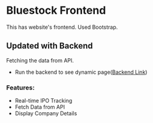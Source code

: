 # Bluestock Frontend

This has website's frontend. Used Bootstrap.

## Updated with Backend

Fetching the data from API.

- Run the backend to see dynamic page([Backend Link](https://github.com/PuttaAnudeep/Bluestock))

### Features:

- Real-time IPO Tracking
- Fetch Data from API
- Display Company Details
